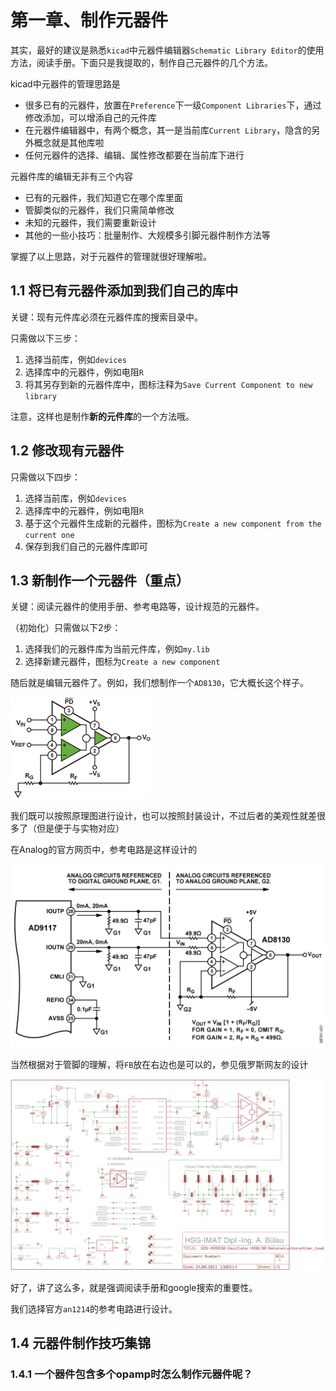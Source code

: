 # 第一章、制作元器件

其实，最好的建议是熟悉`kicad`中元器件编辑器`Schematic Library Editor`的使用方法，阅读手册。下面只是我提取的，制作自己元器件的几个方法。

kicad中元器件的管理思路是

 - 很多已有的元器件，放置在`Preference`下一级`Component Libraries`下，通过修改添加，可以增添自己的元件库
 - 在元器件编辑器中，有两个概念，其一是当前库`Current Library`，隐含的另外概念就是其他库啦
 - 任何元器件的选择、编辑、属性修改都要在当前库下进行

元器件库的编辑无非有三个内容

 - 已有的元器件，我们知道它在哪个库里面
 - 管脚类似的元器件，我们只需简单修改
 - 未知的元器件，我们需要重新设计
 - 其他的一些小技巧：批量制作、大规模多引脚元器件制作方法等

掌握了以上思路，对于元器件的管理就很好理解啦。

## 1.1 将已有元器件添加到我们自己的库中

关键：现有元件库必须在元器件库的搜索目录中。

只需做以下三步：
 1. 选择当前库，例如`devices`
 2. 选择库中的元器件，例如电阻`R`
 3. 将其另存到新的元器件库中，图标注释为`Save Current Component to new library`

注意，这样也是制作**新的元件库**的一个方法哦。

## 1.2 修改现有元器件

只需做以下四步：
 1. 选择当前库，例如`devices`
 2. 选择库中的元器件，例如电阻`R`
 3. 基于这个元器件生成新的元器件，图标为`Create a new component from the current one`
 4. 保存到我们自己的元器件库即可


## 1.3 新制作一个元器件（重点）

关键：阅读元器件的使用手册、参考电路等，设计规范的元器件。

（初始化）只需做以下2步：
 1. 选择我们的元器件库为当前元件库，例如`my.lib`
 2. 选择新建元器件，图标为`Create a new component`

随后就是编辑元器件了。例如，我们想制作一个`AD8130`，它大概长这个样子。

![AD8130](figs/AD8129_AD8130.jpg)

我们既可以按照原理图进行设计，也可以按照封装设计，不过后者的美观性就差很多了（但是便于与实物对应）

在Analog的官方网页中，参考电路是这样设计的

![an1214](figs/an1214.gif)

当然根据对于管脚的理解，将`FB`放在右边也是可以的，参见俄罗斯网友的设计

![DDS-AD5930-AD8130](figs/DDS-AD5930-AD8130-Rekonstruktionsfilter_hoal.png)

好了，讲了这么多，就是强调阅读手册和google搜索的重要性。

我们选择官方`an1214`的参考电路进行设计。

## 1.4 元器件制作技巧集锦

### 1.4.1 一个器件包含多个opamp时怎么制作元器件呢？